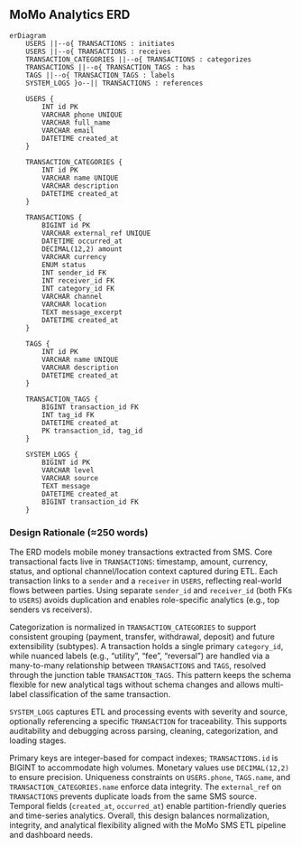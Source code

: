 ## MoMo Analytics ERD

```mermaid
erDiagram
    USERS ||--o{ TRANSACTIONS : initiates
    USERS ||--o{ TRANSACTIONS : receives
    TRANSACTION_CATEGORIES ||--o{ TRANSACTIONS : categorizes
    TRANSACTIONS ||--o{ TRANSACTION_TAGS : has
    TAGS ||--o{ TRANSACTION_TAGS : labels
    SYSTEM_LOGS }o--|| TRANSACTIONS : references

    USERS {
        INT id PK
        VARCHAR phone UNIQUE
        VARCHAR full_name
        VARCHAR email
        DATETIME created_at
    }

    TRANSACTION_CATEGORIES {
        INT id PK
        VARCHAR name UNIQUE
        VARCHAR description
        DATETIME created_at
    }

    TRANSACTIONS {
        BIGINT id PK
        VARCHAR external_ref UNIQUE
        DATETIME occurred_at
        DECIMAL(12,2) amount
        VARCHAR currency
        ENUM status
        INT sender_id FK
        INT receiver_id FK
        INT category_id FK
        VARCHAR channel
        VARCHAR location
        TEXT message_excerpt
        DATETIME created_at
    }

    TAGS {
        INT id PK
        VARCHAR name UNIQUE
        VARCHAR description
        DATETIME created_at
    }

    TRANSACTION_TAGS {
        BIGINT transaction_id FK
        INT tag_id FK
        DATETIME created_at
        PK transaction_id, tag_id
    }

    SYSTEM_LOGS {
        BIGINT id PK
        VARCHAR level
        VARCHAR source
        TEXT message
        DATETIME created_at
        BIGINT transaction_id FK
    }
```

### Design Rationale (≈250 words)
The ERD models mobile money transactions extracted from SMS. Core transactional facts live in `TRANSACTIONS`: timestamp, amount, currency, status, and optional channel/location context captured during ETL. Each transaction links to a `sender` and a `receiver` in `USERS`, reflecting real-world flows between parties. Using separate `sender_id` and `receiver_id` (both FKs to `USERS`) avoids duplication and enables role-specific analytics (e.g., top senders vs receivers).

Categorization is normalized in `TRANSACTION_CATEGORIES` to support consistent grouping (payment, transfer, withdrawal, deposit) and future extensibility (subtypes). A transaction holds a single primary `category_id`, while nuanced labels (e.g., “utility”, “fee”, “reversal”) are handled via a many-to-many relationship between `TRANSACTIONS` and `TAGS`, resolved through the junction table `TRANSACTION_TAGS`. This pattern keeps the schema flexible for new analytical tags without schema changes and allows multi-label classification of the same transaction.

`SYSTEM_LOGS` captures ETL and processing events with severity and source, optionally referencing a specific `TRANSACTION` for traceability. This supports auditability and debugging across parsing, cleaning, categorization, and loading stages.

Primary keys are integer-based for compact indexes; `TRANSACTIONS.id` is BIGINT to accommodate high volumes. Monetary values use `DECIMAL(12,2)` to ensure precision. Uniqueness constraints on `USERS.phone`, `TAGS.name`, and `TRANSACTION_CATEGORIES.name` enforce data integrity. The `external_ref` on `TRANSACTIONS` prevents duplicate loads from the same SMS source. Temporal fields (`created_at`, `occurred_at`) enable partition-friendly queries and time-series analytics. Overall, this design balances normalization, integrity, and analytical flexibility aligned with the MoMo SMS ETL pipeline and dashboard needs.


